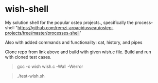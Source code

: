 # wish-shell
My solution shell for the popular ostep projects., specifically the process-shell "https://github.com/remzi-arpacidusseau/ostep-projects/tree/master/processes-shell" 

Also with added commands and functionality: cat, history, and pipes

Clone repo from link above and build with given wish.c file. Build and run with cloned test cases. 
>    gcc -o wish wish.c -Wall -Werror

>    ./test-wish.sh
